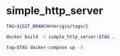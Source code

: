 # simple_http_server

```sh
TAG=${GIT_BRANCH##origin/tags/}

docker build -t simple_http_server:$TAG .

tag=$TAG docker-compose up -d


